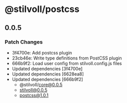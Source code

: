 # @stilvoll/postcss

## 0.0.5

### Patch Changes

- 3f4700e: Add postcss plugin
- 23cb46e: Write type definitions from PostCSS plugin
- 666b9f2: Load user config from stilvoll.config.js files
- Updated dependencies [3f4700e]
- Updated dependencies [6628ea8]
- Updated dependencies [666b9f2]
  - @stilvoll/core@0.0.5
  - stilvoll@0.0.5
  - postcss@1.0.1
